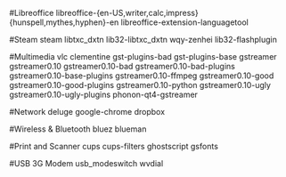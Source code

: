 #Libreoffice
libreoffice-{en-US,writer,calc,impress} {hunspell,mythes,hyphen}-en libreoffice-extension-languagetool

#Steam
steam libtxc_dxtn lib32-libtxc_dxtn wqy-zenhei lib32-flashplugin

#Multimedia
vlc clementine gst-plugins-bad gst-plugins-base gstreamer gstreamer0.10 gstreamer0.10-bad gstreamer0.10-bad-plugins gstreamer0.10-base-plugins gstreamer0.10-ffmpeg gstreamer0.10-good gstreamer0.10-good-plugins gstreamer0.10-python gstreamer0.10-ugly gstreamer0.10-ugly-plugins phonon-qt4-gstreamer

#Network
deluge google-chrome dropbox

#Wireless & Bluetooth
bluez blueman

#Print and Scanner
cups cups-filters ghostscript gsfonts

#USB 3G Modem
usb_modeswitch wvdial
